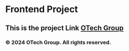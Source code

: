 # Frontend Project
## This is the project Link [OTech Group](https://pop2323.github.io/Frontend_Project_1/)
### © 2024 OTech Group. All rights reserved.
